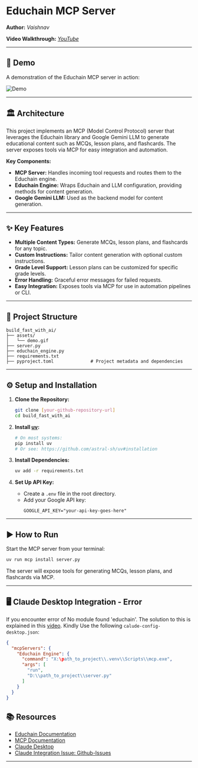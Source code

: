 # Educhain MCP Server

**Author:** _Vaishnav_

**Video Walkthrough:** _[YouTube](https://youtu.be/Zu3_DIfEJYU)_

---

## 🚀 Demo

A demonstration of the Educhain MCP server in action:

![Demo](./demo.gif)

---

## 🏛️ Architecture

This project implements an MCP (Model Control Protocol) server that leverages the Educhain library and Google Gemini LLM to generate educational content such as MCQs, lesson plans, and flashcards. The server exposes tools via MCP for easy integration and automation.

**Key Components:**
- **MCP Server:** Handles incoming tool requests and routes them to the Educhain engine.
- **Educhain Engine:** Wraps Educhain and LLM configuration, providing methods for content generation.
- **Google Gemini LLM:** Used as the backend model for content generation.

---

## ✨ Key Features

- **Multiple Content Types:** Generate MCQs, lesson plans, and flashcards for any topic.
- **Custom Instructions:** Tailor content generation with optional custom instructions.
- **Grade Level Support:** Lesson plans can be customized for specific grade levels.
- **Error Handling:** Graceful error messages for failed requests.
- **Easy Integration:** Exposes tools via MCP for use in automation pipelines or CLI.

---

## 📁 Project Structure

```
build_fast_with_ai/
├── assets/
│   └── demo.gif                
├── server.py                   
├── educhain_engine.py          
├── requirements.txt            
├── pyproject.toml              # Project metadata and dependencies
```

---

## ⚙️ Setup and Installation

1. **Clone the Repository:**
    ```bash
    git clone [your-github-repository-url]
    cd build_fast_with_ai
    ```


2. **Install [uv](https://github.com/astral-sh/uv):**
    ```bash
    # On most systems:
    pip install uv
    # Or see: https://github.com/astral-sh/uv#installation
    ```

3. **Install Dependencies:**
    ```bash
    uv add -r requirements.txt
    ```

4. **Set Up API Key:**
    - Create a `.env` file in the root directory.
    - Add your Google API key:
      ```
      GOOGLE_API_KEY="your-api-key-goes-here"
      ```

---

## ▶️ How to Run

Start the MCP server from your terminal:

```bash
uv run mcp install server.py
```

The server will expose tools for generating MCQs, lesson plans, and flashcards via MCP.

---

## 🖥️ Claude Desktop Integration - Error
If you encounter error of No module found 'educhain'. The solution to this is explained in this [video](https://youtu.be/Zu3_DIfEJYU).
Kindly Use the following  `calude-config-desktop.json`:

```json
{
  "mcpServers": {
    "Educhain Engine": {
      "command": "X:\path_to_project\\.venv\\Scripts\\mcp.exe",
      "args": [
        "run",
        "D:\\path_to_project\\server.py"
      ]
    }
  }
}
```


## 📚 Resources
- [Educhain Documentation](https://github.com/satvik314/educhain)
- [MCP Documentation](https://github.com/modelcontextprotocol/python-sdk)
- [Claude Desktop](https://claude.ai/download)
- [Claude Integration Issue: Github-Issues](https://github.com/modelcontextprotocol/servers/issues/1836)
---
